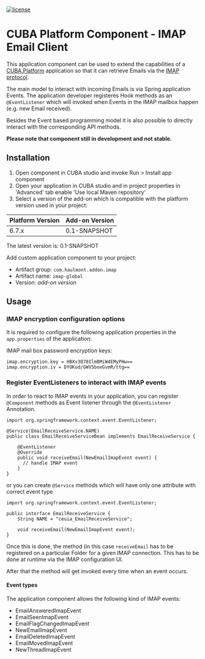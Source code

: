 [![license](https://img.shields.io/badge/license-Apache%20License%202.0-blue.svg?style=flat)](http://www.apache.org/licenses/LICENSE-2.0)

# CUBA Platform Component - IMAP Email Client

This application component can be used to extend the capabilities of a [CUBA.Platform](https://www.cuba-platform.com/) application so that it can retrieve Emails via the [IMAP protocol](https://tools.ietf.org/html/rfc3501).

The main model to interact with incoming Emails is via Spring application Events. The application developer registeres Hook methods as an `@EventListener` which will invoked when Events in the IMAP mailbox happen (e.g. new Email received).

Besides the Event based programming model it is also possible to directly interact with the corresponding API methods.

**Please note that component still in development and not stable.**

## Installation

1. Open component in CUBA studio and invoke Run > Install app component
1. Open your application in CUBA studio and in project properties in 'Advanced' tab enable 'Use local Maven repository'
1. Select a version of the add-on which is compatible with the platform version used in your project:

| Platform Version | Add-on Version |
| ---------------- | -------------- |
| 6.7.x            | 0.1-SNAPSHOT |


The latest version is: 0.1-SNAPSHOT

Add custom application component to your project:

* Artifact group: `com.haulmont.addon.imap`
* Artifact name: `imap-global`
* Version: *add-on version*


## Usage

### IMAP encryption configuration options

It is required to configure the following application properties in the `app.properties` of the application:

IMAP mail box password encryption keys:
```
imap.encryption.key = HBXv3Q70IlmBMiW4EMyPHw==
imap.encryption.iv = DYOKud/GWV5boeGvmR/ttg==
```


### Register EventListeners to interact with IMAP events
In order to react to IMAP events in your application, you can register `@Component` methods as Event listener through the `@EventListener` Annotation. 

```
import org.springframework.context.event.EventListener;

@Service(EmailReceiveService.NAME)
public class EmailReceiveServiceBean implements EmailReceiveService {

    @EventListener
    @Override
    public void receiveEmail(NewEmailImapEvent event) {
      // handle IMAP event
    }
}
```

or you can create `@Service` methods which will have only one attribute with correct event type
```
import org.springframework.context.event.EventListener;

public interface EmailReceiveService {
    String NAME = "ceuia_EmailReceiveService";

    void receiveEmail(NewEmailImapEvent event);
}
```

Once this is done, the method (in this case `receiveEmail` has to be registered on a particular Folder for a given IMAP connection. This has to be done at runtime via the IMAP configuration UI.

After that the method will get invoked every time when an event occurs.

#### Event types

The application component allows the following kind of IMAP events:

* EmailAnsweredImapEvent
* EmailSeenImapEvent
* EmailFlagChangedImapEvent
* NewEmailImapEvent
* EmailDeletedImapEvent
* EmailMovedImapEvent
* NewThreadImapEvent

